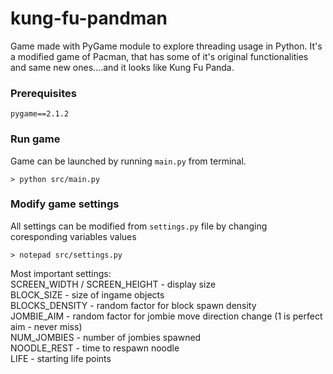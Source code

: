 # kung-fu-pandman
   
Game made with PyGame module to explore threading usage in Python. It's a modified game of Pacman, that has some of it's original functionalities and same new ones....and it looks like Kung Fu Panda.   
   
### Prerequisites   
```
pygame==2.1.2
```
   
### Run game   
Game can be launched by running `main.py` from terminal.
```
> python src/main.py
```
   
### Modify game settings
All settings can be modified from `settings.py` file by changing coresponding variables values
```
> notepad src/settings.py
```
   
Most important settings:   
SCREEN_WIDTH / SCREEN_HEIGHT - display size   
BLOCK_SIZE - size of ingame objects   
BLOCKS_DENSITY - random factor for block spawn density   
JOMBIE_AIM - random factor for jombie move direction change (1 is perfect aim - never miss)   
NUM_JOMBIES - number of jombies spawned   
NOODLE_REST - time to respawn noodle   
LIFE - starting life points   